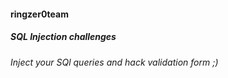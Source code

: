 #### ringzer0team
##### SQL Injection challenges
###### Inject your SQl queries and hack validation form ;)

